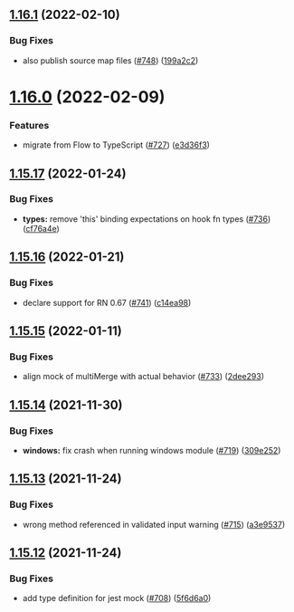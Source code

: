 ## [1.16.1](https://github.com/react-native-async-storage/async-storage/compare/v1.16.0...v1.16.1) (2022-02-10)


### Bug Fixes

* also publish source map files ([#748](https://github.com/react-native-async-storage/async-storage/issues/748)) ([199a2c2](https://github.com/react-native-async-storage/async-storage/commit/199a2c2e6607b2b9af571aa2f3f9cc3057cf2af4))

# [1.16.0](https://github.com/react-native-async-storage/async-storage/compare/v1.15.17...v1.16.0) (2022-02-09)


### Features

* migrate from Flow to TypeScript ([#727](https://github.com/react-native-async-storage/async-storage/issues/727)) ([e3d36f3](https://github.com/react-native-async-storage/async-storage/commit/e3d36f313852c50884fefb12fcd341d37a16973f))

## [1.15.17](https://github.com/react-native-async-storage/async-storage/compare/v1.15.16...v1.15.17) (2022-01-24)


### Bug Fixes

* **types:** remove 'this' binding expectations on hook fn types ([#736](https://github.com/react-native-async-storage/async-storage/issues/736)) ([cf76a4e](https://github.com/react-native-async-storage/async-storage/commit/cf76a4e820d5123a947face49a2c6757a6b2f681))

## [1.15.16](https://github.com/react-native-async-storage/async-storage/compare/v1.15.15...v1.15.16) (2022-01-21)


### Bug Fixes

* declare support for RN 0.67 ([#741](https://github.com/react-native-async-storage/async-storage/issues/741)) ([c14ea98](https://github.com/react-native-async-storage/async-storage/commit/c14ea987fd8b264ca4b09adc2f6fd765dd198eb3))

## [1.15.15](https://github.com/react-native-async-storage/async-storage/compare/v1.15.14...v1.15.15) (2022-01-11)


### Bug Fixes

* align mock of multiMerge with actual behavior ([#733](https://github.com/react-native-async-storage/async-storage/issues/733)) ([2dee293](https://github.com/react-native-async-storage/async-storage/commit/2dee2935ede75d01f632e0f9b56a7105b7fd492f))

## [1.15.14](https://github.com/react-native-async-storage/async-storage/compare/v1.15.13...v1.15.14) (2021-11-30)


### Bug Fixes

* **windows:** fix crash when running windows module ([#719](https://github.com/react-native-async-storage/async-storage/issues/719)) ([309e252](https://github.com/react-native-async-storage/async-storage/commit/309e2529556a30b2eed992b4970863219a539d50))

## [1.15.13](https://github.com/react-native-async-storage/async-storage/compare/v1.15.12...v1.15.13) (2021-11-24)


### Bug Fixes

* wrong method referenced in validated input warning ([#715](https://github.com/react-native-async-storage/async-storage/issues/715)) ([a3e9537](https://github.com/react-native-async-storage/async-storage/commit/a3e9537e775147420bc3fcdc26b21efcfb6fada1))

## [1.15.12](https://github.com/react-native-async-storage/async-storage/compare/v1.15.11...v1.15.12) (2021-11-24)


### Bug Fixes

* add type definition for jest mock ([#708](https://github.com/react-native-async-storage/async-storage/issues/708)) ([5f6d6a0](https://github.com/react-native-async-storage/async-storage/commit/5f6d6a045fcaa1a5b56a34ebad6d948e5530f965))
